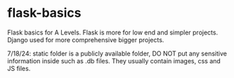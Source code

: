 # flask-basics
Flask basics for A Levels.
Flask is more for low end and simpler projects.
Django used for more comprehensive bigger projects.

7/18/24:
static folder is a publicly available folder, DO NOT put any sensitive information inside such as .db files.
They usually contain images, css and JS files.
